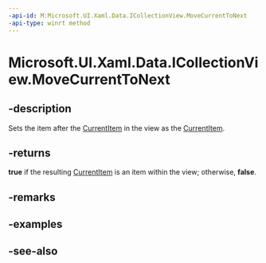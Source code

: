 ```yaml
---
-api-id: M:Microsoft.UI.Xaml.Data.ICollectionView.MoveCurrentToNext
-api-type: winrt method
---
```


<!-- Method syntax
public bool MoveCurrentToNext()
-->

# Microsoft.UI.Xaml.Data.ICollectionView.MoveCurrentToNext

## -description
Sets the item after the [CurrentItem](icollectionview_currentitem.md) in the view as the [CurrentItem](icollectionview_currentitem.md).

## -returns
**true** if the resulting [CurrentItem](icollectionview_currentitem.md) is an item within the view; otherwise, **false**.

## -remarks

## -examples

## -see-also
